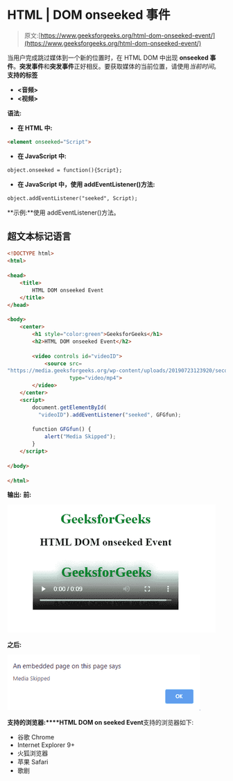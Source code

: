 # HTML | DOM onseeked 事件

> 原文:[https://www.geeksforgeeks.org/html-dom-onseeked-event/](https://www.geeksforgeeks.org/html-dom-onseeked-event/)

当用户完成跳过媒体到一个新的位置时，在 HTML DOM 中出现 **onseeked 事件**。**突发事件**和**突发事件**正好相反。要获取媒体的当前位置，请使用*当前时间*。
**支持的标签**

*   **<音频>**
*   **<视频>**

**语法:**

*   **在 HTML 中:**

```html
<element onseeked="Script">
```

*   **在 JavaScript 中:**

```html
object.onseeked = function(){Script};
```

*   **在 JavaScript 中，使用 addEventListener()方法:**

```html
object.addEventListener("seeked", Script);
```

**示例:**使用 addEventListener()方法。

## 超文本标记语言

```html
<!DOCTYPE html>
<html>

<head>
    <title>
        HTML DOM onseeked Event
    </title>
</head>

<body>
    <center>
        <h1 style="color:green">GeeksforGeeks</h1>
        <h2>HTML DOM onseeked Event</h2>

        <video controls id="videoID">
            <source src=
"https://media.geeksforgeeks.org/wp-content/uploads/20190723123920/secondneon.mp4"
                    type="video/mp4">
        </video>
    </center>
    <script>
        document.getElementById(
          "videoID").addEventListener("seeked", GFGfun);

        function GFGfun() {
            alert("Media Skipped");
        }
    </script>

</body>

</html>
```

**输出:**
**前:**

![](img/c73459c4879b2ee74c02b4ad7862df72.png)

**之后:**

![](img/f9b8876e949d6a1bc5c61fdec0d156f9.png)

**支持的浏览器:****HTML DOM on seeked Event**支持的浏览器如下:

*   谷歌 Chrome
*   Internet Explorer 9+
*   火狐浏览器
*   苹果 Safari
*   歌剧